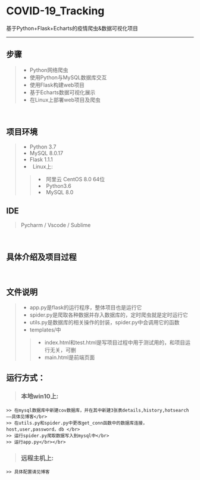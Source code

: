 # COVID-19_Tracking
基于Python+Flask+Echarts的疫情爬虫&amp;数据可视化项目
***
## 步骤
>* Python网络爬虫
>* 使用Python与MySQL数据库交互
>* 使用Flask构建web项目
>* 基于Echarts数据可视化展示
>* 在Linux上部署web项目及爬虫

</br>

## 项目环境
>* Python 3.7
>* MySQL 8.0.17
>* Flask 1.1.1
>*   Linux上:
>>*  阿里云 CentOS 8.0 64位
>>*  Python3.6
>>*  MySQL 8.0

## IDE
> Pycharm / Vscode / Sublime

</br>

## 具体介绍及项目过程
> 

</br>

## 文件说明
>* app.py是flask的运行程序，整体项目也是运行它
>* spider.py是爬取各种数据并存入数据库的，定时爬虫就是定时运行它
>* utils.py是数据库的相关操作的封装，spider.py中会调用它的函数
>* templates/中
>>* index.html和test.html是写项目过程中用于测试用的，和项目运行无关，可删
>>* main.html是前端页面

## 运行方式：
> ### **本地win10上:**
	>> 在mysql数据库中新建cov数据库，并在其中新建3张表details,history,hotsearch——具体见博客</br>
	>> 在utils.py和spider.py中更改get_conn函数中的数据库连接，host,user,password，db </br>
	>> 运行spider.py爬取数据写入到mysql中</br>
	>> 运行app.py</br></br>
> ### **远程主机上:**</br>
	>> 具体配置请见博客
